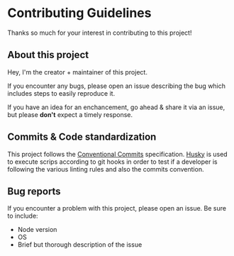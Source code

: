 # Contributing Guidelines 

Thanks so much for your interest in contributing to this project!


## About this project 


Hey, I'm the creator + maintainer of this project.

If you encounter any bugs, please open an issue describing the bug which includes steps to easily reproduce it.

If you have an idea for an enchancement, go ahead & share it via an issue, but please **don't** expect a timely response.

## Commits & Code standardization

This project follows the [Conventional Commits](https://www.conventionalcommits.org/en/v1.0.0/) specification. [Husky](https://github.com/typicode/husky) is used to execute scrips according to git hooks in order to test if a developer is following the various linting rules and also the commits convention.


## Bug reports

If you encounter a problem with this project, please open an issue. Be sure to include:

- Node version
- OS
- Brief but thorough description of the issue

